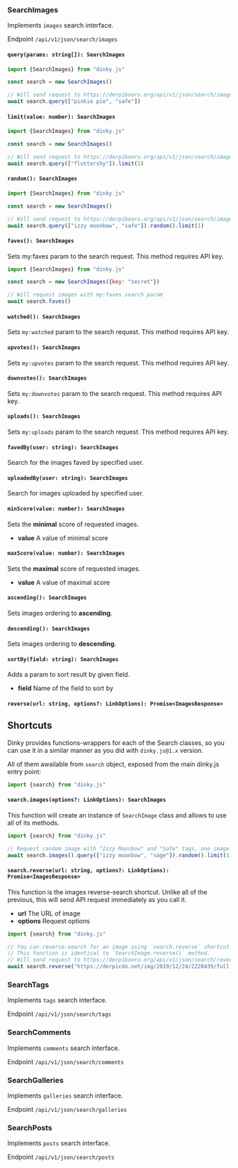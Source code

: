 ### SearchImages

Implements `images` search interface.

Endpoint `/api/v1/json/search/images`

#### `query(params: string[]): SearchImages`

```js
import {SearchImages} from "dinky.js"

const search = new SearchImages()

// Will send request to https://derpibooru.org/api/v1/json/search/images?q=pinkie+pie,safe
await search.query(["pinkie pie", "safe"])
```

#### `limit(value: number): SearchImages`

```js
import {SearchImages} from "dinky.js"

const search = new SearchImages()

// Will send request to https://derpibooru.org/api/v1/json/search/images?q=fluttershy&per_page=1
await search.query(["fluttershy"]).limit(1)
```

#### `random(): SearchImages`

```js
import {SearchImages} from "dinky.js"

const search = new SearchImages()

// Will send request to https://derpibooru.org/api/v1/json/search/images?q=izzy+moonbow,safe&sf=random&per_page=1
await search.query(["izzy moonbow", "safe"]).random().limit(1)
```

#### `faves(): SearchImages`

Sets my:faves param to the search request. This method requires API key.

```js
import {SearchImages} from "dinky.js"

const search = new SearchImages({key: "secret"})

// Will request images with my:faves search param
await search.faves()
```

#### `watched(): SearchImages`

Sets `my:watched` param to the search request. This method requires API key.

#### `upvotes(): SearchImages`

Sets `my:upvotes` param to the search request. This method requires API key.

#### `downvotes(): SearchImages`

Sets `my:downvotes` param to the search request. This method requires API key.

#### `uploads(): SearchImages`

Sets `my:uploads` param to the search request. This method requires API key.

#### `favedBy(user: string): SearchImages`

Search for the images faved by specified user.

#### `uploadedBy(user: string): SearchImages`

Search for images uploaded by specified user.

#### `minScore(value: number): SearchImages`

Sets the **minimal** score of requested images.

  - **value** A value of minimal score

#### `maxScore(value: number): SearchImages`

Sets the **maximal** score of requested images.

- **value** A value of maximal score

#### `ascending(): SearchImages`

Sets images ordering to **ascending**.

#### `descending(): SearchImages`

Sets images ordering to **descending**.

#### `sortBy(field: string): SearchImages`

Adds a param to sort result by given field.

  - **field** Name of the field to sort by

#### `reverse(url: string, options?: LinkOptions): Promise<ImagesResponse>`

## Shortcuts

Dinky provides functions-wrappers for each of the Search classes, so you can use it in a similar manner as you did with `dinky.js@1.x` version.

All of them awailable from `search` object, exposed from the main dinky.js entry point:

```js
import {search} from "dinky.js"
```

#### `search.images(options?: LinkOptions): SearchImages`

This function will create an instance of `SearchImage` class and allows to use all of its methods.

```js
import {search} from "dinky.js"

// Request random image with "Izzy Moonbow" and "Safe" tags, one image per page
await search.images().query(["izzy moonbow", "sage"]).random().limit(1)
```

#### `search.reverse(url: string, options?: LinkOptions): Promise<ImagesResponse>`

This function is the images reverse-search shortcut. Unlike all of the previous, this will send API request immediately as you call it.

  - **url** The URL of image
  - **options** Request options

```js
import {search} from "dinky.js"

// You can reverse-search for an image using `search.reverse` shortcut.
// This function is identical to `SearchImage.reverse()` method.
// Will send request to https://derpibooru.org/api/v1/json/search/reverse?url=https://derpicdn.net/img/2019/12/24/2228439/full.jpg
await search.reverse("https://derpicdn.net/img/2019/12/24/2228439/full.jpg")
```

### SearchTags

Implements `tags` search interface.

Endpoint `/api/v1/json/search/tags`

### SearchComments

Implements `comments` search interface.

Endpoint `/api/v1/json/search/comments`

### SearchGalleries

Implements `galleries` search interface.

Endpoint `/api/v1/json/search/galleries`

### SearchPosts

Implements `posts` search interface.

Endpoint `/api/v1/json/search/posts`
